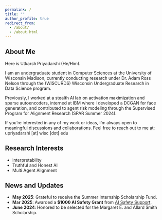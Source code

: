```yaml
---
permalink: /
title: ""
author_profile: true
redirect_from: 
  - /about/
  - /about.html
---
```


## About Me

Here is Utkarsh Priyadarshi (He/Him).

I am an undergraduate student in Computer Sciences at the University of Wisconsin Madison, currently conducting research under Dr. Adam Ross Nelson through the (WISCURDS) Wisconsin Undergraduate Research in Data Science program.

Previously, I worked at a stealth AI lab on activation maximization and sparse autoencoders, interned at IBM where I developed a DCGAN for face generation, and contributed to agent risk modeling through the Supervised Program for Alignment Research (SPAR Summer 2024).

If you’re interested in any of my work or ideas, I’m always open to meaningful discussions and collaborations. Feel free to reach out to me at: upriyadarshi [at] wisc [dot] edu

## Research Interests

- Interpretability
- Truthful and Honest AI
- Multi Agent Alignment

## News and Updates

- **May 2025**: Grateful to receive the Summer Internship Scholarship Fund. 
- **Mar 2025**: Awarded a **$1000 AI Safety Grant** from [AI Safety Support](https://aisafetysupport.org/).
- **June 2024**: Honored to be selected for the Margaret E. and Allard Smith Scholarship.
